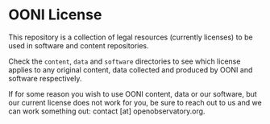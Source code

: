 # OONI License

This repository is a collection of legal resources (currently licenses) to be
used in software and content repositories.

Check the `content`, `data` and `software` directories to see which license applies to any original content, data collected and produced by OONI and software respectively.

If for some reason you wish to use OONI content, data or our software, but our
current license does not work for you, be sure to reach out to us and we can
work something out: contact [at] openobservatory.org.
